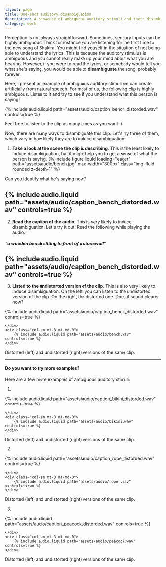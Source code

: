```yaml
---
layout: page
title: One-shot auditory disambiguation  
description: A showcase of ambiguous auditory stimuli and their disambiguation
category: work
---
```


Perception is not always straightforward. Sometimes, sensory inputs can be highly ambiguous. Think for instance you are listening for the first time to the new song of Shakira. You might find youself in the situation of not being able to understand the lyrics. This is because the auditory stimulus is ambiguous and you cannot really make up your mind about what you are hearing. However, if you were to read the lyrics, or somebody would tell you what she's saying, you would be able to **disambiguate** the song, probably forever.

Here, I present an example of ambiguous auditory stimuli we can create artificially from natural speech. For most of us, the following clip is highly ambiguous. Listen to it and try to see if you understand what this person is saying!

{% include audio.liquid path="assets/audio/caption_bench_distorded.wav" controls=true %}
<div class="caption">
    Feel free to listen to the clip as many times as you want :)
</div>

Now, there are many ways to disambiguate this clip. Let's try three of them, which vary in how likely they are to induce disambiguation-

1) **Take a look at the scene the clip is describing**. This is the least likely to induce disambiguation, but it might help you to get a sense of what the person is saying.
 {% include figure.liquid loading="eager" path="assets/audio/bench.jpg" max-width="300px" class="img-fluid rounded z-depth-1" %} 

Can you identify what he's saying now?

{% include audio.liquid path="assets/audio/caption_bench_distorded.wav" controls=true %}
-----

2) **Read the caption of the audio**. This is _very_ likely to induce disambiguation. Let's try it out! Read the following while playing the audio:
##### *"a wooden bench sitting in front of a stonewall"*
{% include audio.liquid path="assets/audio/caption_bench_distorded.wav" controls=true %}
-----

3) **Listed to the undistorted version of the clip**. This is also very likely to induce disambiguation. On the left, you can listen to the undistorted version of the clip. On the right, the distorted one. Does it sound clearer now?

<div class="row mt-3">
    <div class="col-sm mt-3 mt-md-0">
        {% include audio.liquid path="assets/audio/caption_bench_distorded.wav" controls=true %}
        
    </div>
    <div class="col-sm mt-3 mt-md-0">
        {% include audio.liquid path="assets/audio/bench.wav" controls=true %}
    </div>
</div>
<div class="caption">
    Distorted (left) and undistorted (right) versions of the same clip.
</div>

-----

#### Do you want to try more examples?

Here are a few more examples of ambiguous auditory stimuli:

1) 
<div class="row mt-3">
    <div class="col-sm mt-3 mt-md-0">
        {% include audio.liquid path="assets/audio/caption_bikini_distorded.wav" controls=true %}
        
    </div>
    <div class="col-sm mt-3 mt-md-0">
        {% include audio.liquid path="assets/audio/bikini.wav" controls=true %}
    </div>
</div>
<div class="caption">
    Distorted (left) and undistorted (right) versions of the same clip.
</div>

2)
<div class="row mt-3">
    <div class="col-sm mt-3 mt-md-0">
        {% include audio.liquid path="assets/audio/caption_rope_distorded.wav" controls=true %}
        
    </div>
    <div class="col-sm mt-3 mt-md-0">
        {% include audio.liquid path="assets/audio/rope`.wav" controls=true %}
    </div>
</div>
<div class="caption">
    Distorted (left) and undistorted (right) versions of the same clip.
</div>

3)
<div class="row mt-3">
    <div class="col-sm mt-3 mt-md-0">
        {% include audio.liquid path="assets/audio/caption_peacock_distorded.wav" controls=true %}
        
    </div>
    <div class="col-sm mt-3 mt-md-0">
        {% include audio.liquid path="assets/audio/peacock.wav" controls=true %}
    </div>
</div>
<div class="caption">
    Distorted (left) and undistorted (right) versions of the same clip.
</div>

